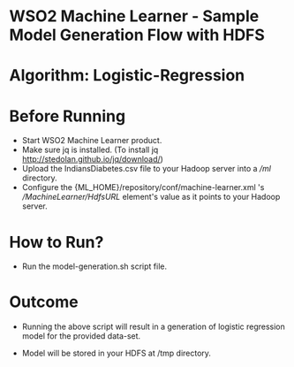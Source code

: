 WSO2 Machine Learner - Sample Model Generation Flow with HDFS
=============================================================

Algorithm: Logistic-Regression
==============================

Before Running
==============

* Start WSO2 Machine Learner product.
* Make sure jq is installed. (To install jq http://stedolan.github.io/jq/download/)
* Upload the IndiansDiabetes.csv file to your Hadoop server into a */ml* directory.
* Configure the {ML_HOME}/repository/conf/machine-learner.xml 's */MachineLearner/HdfsURL* element's value as it points to your Hadoop server.

How to Run?
===========

* Run the model-generation.sh script file.

Outcome
=======

* Running the above script will result in a generation of logistic regression model for the provided data-set.

* Model will be stored in your HDFS at /tmp directory.
